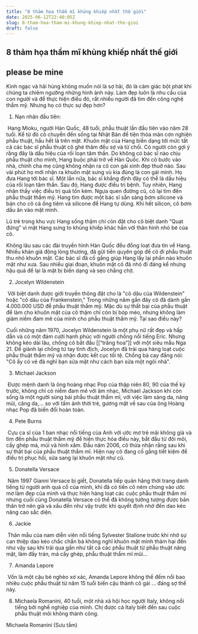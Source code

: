 ```yaml
---
title: "8 thảm họa thẩm mĩ khủng khiếp nhất thế giới"
date: 2025-06-12T22:40:05Z
slug: 8-tham-hoa-tham-mi-khung-khiep-nhat-the-gioi
draft: false
---
```


## 8 thảm họa thẩm mĩ khủng khiếp nhất thế giới

## please be mine

Kinh ngạc và hãi hùng không muốn nói là sợ hãi, đó là cảm giác bột phát khi chúng ta chiêm ngưỡng những hình ảnh này. Làm đẹp luôn là nhu cầu của con người và để thực hiện điều đó, rất nhiều người đã tìm đến công nghệ thẩm mỹ. Nhưng họ có thực sự đẹp hơn?
 
1. Nạn nhân đầu tiên: 
 
​ ​Hang Mioku, người Hàn Quốc, 48 tuổi, phẫu thuật lần đầu tiên vào năm 28 tuổi. Kể từ đó cô chuyển đến sống tại Nhật Bản để tiện thỏa mãn cơn nghiện phẫu thuật, hầu hết là trên mặt. Khuôn mặt của Hang biến dạng tới mức tất cả các bác sĩ phẫu thuật cô ghé thăm đều sợ và từ chối. Có người còn gợi ý rằng đây là dấu hiệu của rối loạn tâm thần. 
Do không có bác sĩ nào chịu phẫu thuật cho mình, Hang buộc phải trở về Hàn Quốc. Khi cô bước vào nhà, chính cha mẹ cũng không nhận ra cô con gái xinh đẹp thuở nào.
Sau vài phút họ mới nhận ra khuôn mặt sưng vù kia đúng là con gái mình. Họ đưa Hang tới bác sĩ. Một lần nữa, bác sĩ khẳng định đây có thể là dấu hiệu của rối loạn tâm thần.
Sau đó, Hang được điều trị bệnh. Tuy nhiên, Hang nhận thấy việc điều trị quá tốn kém. Ngựa quen đường cũ, cô lại tìm đến phẫu thuật thẩm mỹ. Hang tìm được một bác sĩ sẵn sàng bơm silicone và bán cho cô cả ống tiêm và silicone để Hang tự dùng. Khi hết silicon, cô bơm dầu ăn vào mặt mình.
 
Lũ trẻ trong khu vực Hang sống thậm chí còn đặt cho cô biệt danh “Quạt đứng” vì mặt Hang sưng to khủng khiếp khác hẳn với thân hình nhỏ bé của cô.
 
Không lâu sau các đài truyền hình Hàn Quốc đều đồng loạt đưa tin về Hang. Nhiều khán giả động lòng thương, đã gửi tiền quyên góp để cô đi phẫu thuật thu nhỏ khuôn mặt.
Các bác sĩ đã cố gắng giúp Hang lấy lại phần nào khuôn mặt như xưa. Sau nhiều giai đoạn, khuôn mặt cô đã nhỏ đi đáng kể nhưng hậu quả để lại là mặt bị biến dạng và sẹo chằng chịt. 
 
2. Jocelyn Wildenstein
 
​ ​Với biệt danh được giới truyền thông đặt cho là "cô dâu của Wildenstein" hoặc "cô dâu của Frankenstein," Trong những năm gần đây cô đã dành gần 4.000.000 USD để phẫu thuật thẩm mỹ. Mặc dù sự thất bại của phẫu thuật để làm cho khuôn mặt của cô thậm chí còn bị bóp méo, nhưng không làm giảm niềm đam mê của mình cho phẫu thuật thẩm mỹ. Tại sao điều này?
 
Cuối những năm 1970, Jocelyn Wildenstein là một phụ nữ rất đẹp và hấp dẫn và có một đám cưới hạnh phúc với người chồng nổi tiếng Eric. Nhưng không kéo dài lâu, chồng cô bắt đầu [[“trăng hoa”]] với một siêu mẫu Nga 21. Để giành lại chồng từ tay tình địch, Jocelyn đã trải qua hàng loạt cuộc phẫu thuật thẩm mỹ và nhận được kết cục tồi tệ. Chồng bà cay đắng nói: "Cô ấy có vẻ đã nghĩ bạn sửa mặt như cách bạn sửa một ngôi nhà".
 
3. Michael Jackson
 
​ ​Được mệnh danh là ông hoàng nhạc Pop của thập niên 80, 90 của thế kỷ trước, không chỉ có niềm đam mê với âm nhạc, Michael Jackson khi còn sống là một người sùng bái phẫu thuật thẩm mĩ, với việc làm sáng da, nâng mũi, căng da,… so với tấm ảnh thời trẻ, gương mặt về sau của ông Hoàng nhạc Pop đã biến đổi hoàn toàn.
 
4. Pete Burns
 
​ ​Cựu ca sĩ của 1 ban nhạc nổi tiếng của Anh với ước mơ trẻ mãi không già và tìm đến phẫu thuật thẩm mỹ để hiện thực hóa điều này, bắt đầu từ đôi môi, cấy ghép má, mũi và hình xăm. Đầu năm 2006, cô thừa nhận rằng sau khi sự thất bại của phẫu thuật thẩm mĩ. Hiện nay cô đang cố gắng tiết kiệm để điều trị phục hồi, sửa sang lại khuôn mặt như cũ.
 
5. Donatella Versace
 
​ ​Năm 1997 Gianni Versace bị giết, Donatella tiếp quản hãng thời trang danh tiếng từ người anh quá cố của mình, khi đã có tiền cô ném chúng vào ước mơ làm đẹp của mình và thực hiện hàng loạt các cuộc phẫu thuật thẩm mĩ nhưng cuối cùng Donatella Versace có thể đã không tưởng tượng được bản thân trở nên già và xấu đến như vậy trước khi quyết định nhờ đến dao kéo nâng cao sắc diện.
 
6. Jackie
 
​ ​Thân mẫu của nam diễn viên nổi tiếng Sylvester Stallone trước khi nhờ sự can thiệp dao kéo chắc chắn bà không nghĩ khuôn mặt mình thảm hại đến như vậy sau khi trải qua gần như tất cả các phẫu thuật từ phẫu thuật nâng mặt, làm đầy trán, má cấy ghép, phẫu thuật thẩm mĩ mũi…
 
7. Amanda Lepore
 
​ ​Vốn là một cậu bé nghèo xơ xác, Amanda Lepore không thể đếm nổi bao nhiêu cuộc phẫu thuật từ năm 15 tuổi biến cậu thành cô gái … đáng sợ thế này.
 
8. Michaela Romanini, 40 tuổi, một nhà xã hội học người Italy, không nổi tiếng bởi nghề nghiệp của mình. Chị được cả Italy biết đến sau cuộc phẫu thuật môi không thành công.
 
​Michaela Romanini​ 
(Sưu tầm)